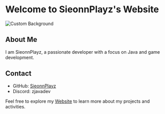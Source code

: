 # Welcome to SieonnPlayz's Website
![Custom Background](https://media.tenor.com/Ux8DkBfh_OEAAAAd/purple-cyberpunk.gif)

## About Me

I am SieonnPlayz, a passionate developer with a focus on Java and game development.

## Contact

- GitHub: [SieonnPlayz](https://github.com/SieonnPlayz)
- Discord: zjavadev

Feel free to explore my [Website](https://sieonnplayz.github.io/) to learn more about my projects and activities.

